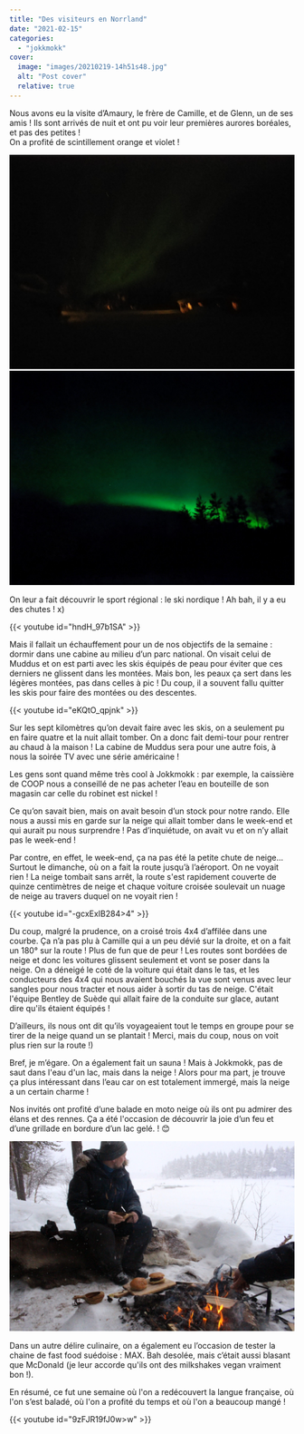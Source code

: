 ```yaml
---
title: "Des visiteurs en Norrland"
date: "2021-02-15"
categories: 
  - "jokkmokk"
cover:
  image: "images/20210219-14h51s48.jpg"
  alt: "Post cover"
  relative: true
---
```


Nous avons eu la visite d’Amaury, le frère de Camille, et de Glenn, un de ses amis ! Ils sont arrivés de nuit et ont pu voir leur premières aurores boréales, et pas des petites !  
On a profité de scintillement orange et violet !

![](images/20210215-23h45s20.jpg)
![](images/20210215-22h13s24IMG_20210215_220937.jpg)

On leur a fait découvrir le sport régional : le ski nordique ! Ah bah, il y a eu des chutes ! x)

{{< youtube id="hndH_97b1SA" >}}
 <br/>

Mais il fallait un échauffement pour un de nos objectifs de la semaine : dormir dans une cabine au milieu d’un parc national. On visait celui de Muddus et on est parti avec les skis équipés de peau pour éviter que ces derniers ne glissent dans les montées. Mais bon, les peaux ça sert dans les légères montées, pas dans celles à pic ! Du coup, il a souvent fallu quitter les skis pour faire des montées ou des descentes.

{{< youtube id="eKQtO_qpjnk" >}}
 <br/>

Sur les sept kilomètres qu’on devait faire avec les skis, on a seulement pu en faire quatre et la nuit allait tomber. On a donc fait demi-tour pour rentrer au chaud à la maison ! La cabine de Muddus sera pour une autre fois, à nous la soirée TV avec une série américaine !

Les gens sont quand même très cool à Jokkmokk : par exemple, la caissière de COOP nous a conseillé de ne pas acheter l’eau en bouteille de son magasin car celle du robinet est nickel !

Ce qu’on savait bien, mais on avait besoin d’un stock pour notre rando. Elle nous a aussi mis en garde sur la neige qui allait tomber dans le week-end et qui aurait pu nous surprendre ! Pas d’inquiétude, on avait vu et on n’y allait pas le week-end !

Par contre, en effet, le week-end, ça na pas été la petite chute de neige... Surtout le dimanche, où on a fait la route jusqu’à l’aéroport. On ne voyait rien ! La neige tombait sans arrêt, la route s'est rapidement couverte de quinze centimètres de neige et chaque voiture croisée soulevait un nuage de neige au travers duquel on ne voyait rien !

{{< youtube id="-gcxExIB284>4" >}}
 <br/>

Du coup, malgré la prudence, on a croisé trois 4x4 d’affilée dans une courbe. Ça n’a pas plu à Camille qui a un peu dévié sur la droite, et on a fait un 180° sur la route ! Plus de fun que de peur ! Les routes sont bordées de neige et donc les voitures glissent seulement et vont se poser dans la neige. On a déneigé le coté de la voiture qui était dans le tas, et les conducteurs des 4x4 qui nous avaient bouchés la vue sont venus avec leur sangles pour nous tracter et nous aider à sortir du tas de neige. C'était l'équipe Bentley de Suède qui allait faire de la conduite sur glace, autant dire qu'ils étaient équipés !

D’ailleurs, ils nous ont dit qu’ils voyageaient tout le temps en groupe pour se tirer de la neige quand un se plantait ! Merci, mais du coup, nous on voit plus rien sur la route !)

Bref, je m’égare. On a également fait un sauna ! Mais à Jokkmokk, pas de saut dans l'eau d'un lac, mais dans la neige ! Alors pour ma part, je trouve ça plus intéressant dans l’eau car on est totalement immergé, mais la neige a un certain charme !

Nos invités ont profité d’une balade en moto neige où ils ont pu admirer des élans et des rennes. Ça a été l'occasion de découvrir la joie d’un feu et d’une grillade en bordure d’un lac gelé. ! 😊

![](images/20210219-14h51s48.jpg)

Dans un autre délire culinaire, on a également eu l’occasion de tester la chaine de fast food suédoise : MAX. Bah desolée, mais c’était aussi blasant que McDonald (je leur accorde qu'ils ont des milkshakes vegan vraiment bon !).

En résumé, ce fut une semaine où l'on a redécouvert la langue française, où l'on s’est baladé, où l'on a profité du temps et où l'on a beaucoup mangé !

{{< youtube id="9zFJR19fJ0w>w" >}}
 <br/>
